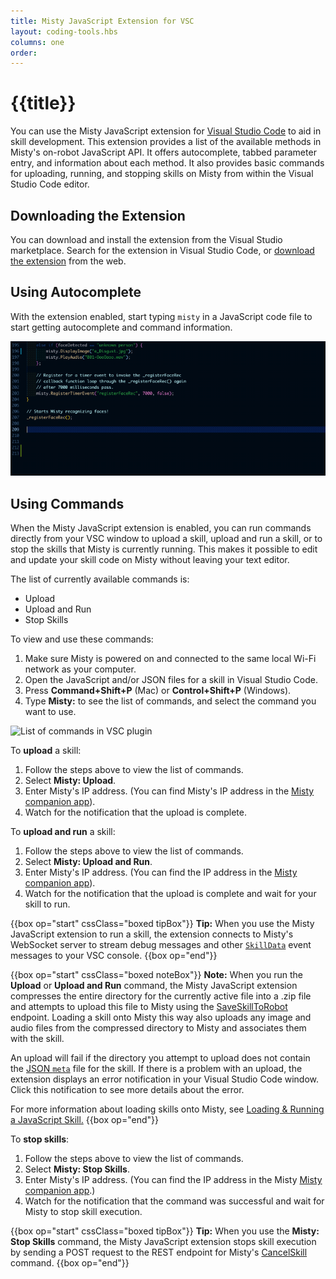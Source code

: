 ```yaml
---
title: Misty JavaScript Extension for VSC
layout: coding-tools.hbs
columns: one
order: 
---
```


# {{title}}

You can use the Misty JavaScript extension for [Visual Studio Code](https://code.visualstudio.com/) to aid in skill development. This extension provides a list of the available methods in Misty's on-robot JavaScript API. It offers autocomplete, tabbed parameter entry, and information about each method. It also provides basic commands for uploading, running, and stopping skills on Misty from within the Visual Studio Code editor.

## Downloading the Extension

You can download and install the extension from the Visual Studio marketplace. Search for the extension in Visual Studio Code, or [download the extension](https://marketplace.visualstudio.com/items?itemName=MistyRobotics.mistyjavascript) from the web.

## Using Autocomplete

With the extension enabled, start typing `misty` in a JavaScript code file to start getting autocomplete and command information.

![VSC Extension autocomplete example](../../../assets/images/vsc-plugin-autocomplete.gif)

## Using Commands

When the Misty JavaScript extension is enabled, you can run commands directly from your VSC window to upload a skill, upload and run a skill, or to stop the skills that Misty is currently running. This makes it possible to edit and update your skill code on Misty without leaving your text editor.

The list of currently available commands is:

* Upload
* Upload and Run
* Stop Skills

To view and use these commands:

1. Make sure Misty is powered on and connected to the same local Wi-Fi network as your computer.
2. Open the JavaScript and/or JSON files for a skill in Visual Studio Code.
3. Press **Command+Shift+P** (Mac) or **Control+Shift+P** (Windows).
4. Type **Misty:** to see the list of commands, and select the command you want to use.

![List of commands in VSC plugin](../../../assets/images/misty-skills-vsc-commands.gif)

To **upload** a skill:

1. Follow the steps above to view the list of commands.
2. Select **Misty: Upload**.
3. Enter Misty's IP address. (You can find Misty's IP address in the [Misty companion app](../../../tools-&-apps/mobile/misty-app)).
4. Watch for the notification that the upload is complete.

To **upload and run** a skill:

1. Follow the steps above to view the list of commands.
2. Select **Misty: Upload and Run**.
3. Enter Misty's IP address. (You can find the IP address in the [Misty companion app](../../../tools-&-apps/mobile/misty-app)).
4. Watch for the notification that the upload is complete and wait for your skill to run.


{{box op="start" cssClass="boxed tipBox"}}
**Tip:** When you use the Misty JavaScript extension to run a skill, the extension connects to Misty's WebSocket server to stream debug messages and other [`SkillData`](../../../misty-ii/robot/sensor-data/#skilldata) event messages to your VSC console.
{{box op="end"}}



{{box op="start" cssClass="boxed noteBox"}}
**Note:** When you run the **Upload** or **Upload and Run** command, the Misty JavaScript extension compresses the entire directory for the currently active file into a .zip file and attempts to upload this file to Misty using the [SaveSkillToRobot](../../../misty-ii/rest-api/api-reference/#saveskilltorobot) endpoint. Loading a skill onto Misty this way also uploads any image and audio files from the compressed directory to Misty and associates them with the skill.

An upload will fail if the directory you attempt to upload does not contain the [JSON `meta`](../../../misty-ii/javascript-sdk/javascript-skill-architecture/#file-structure-amp-code-architecture) file for the skill. If there is a problem with an upload, the extension displays an error notification in your Visual Studio Code window. Click this notification to see more details about the error.

For more information about loading skills onto Misty, see [Loading & Running a JavaScript Skill.](../../../misty-ii/javascript-sdk/javascript-skill-architecture/#loading-amp-running-a-javascript-skill)
{{box op="end"}}

To **stop skills**:

1. Follow the steps above to view the list of commands.
2. Select **Misty: Stop Skills**.
3. Enter Misty's IP address. (You can find the IP address in the Misty [Misty companion app](../../../tools-&-apps/mobile/misty-app).)
4. Watch for the notification that the command was successful and wait for Misty to stop skill execution.

{{box op="start" cssClass="boxed tipBox"}}
**Tip:** When you use the **Misty: Stop Skills** command, the Misty JavaScript extension stops skill execution by sending a POST request to the REST endpoint for Misty's [CancelSkill](../../../misty-ii/rest-api/api-reference/#cancelskill) command.
{{box op="end"}}
